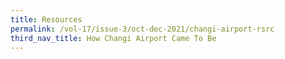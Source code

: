 ```yaml
---
title: Resources
permalink: /vol-17/issue-3/oct-dec-2021/changi-airport-rsrc
third_nav_title: How Changi Airport Came To Be
---
```


